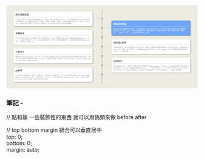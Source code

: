 ![圖文互動卡片](./L19.png "時間軸")

### 筆記 -

// 點和線 一些裝飾性的東西 就可以用偽類來做 before after

// top bottom margin 組合可以垂直居中\
  top: 0;\
  bottom: 0;\
  margin: auto;